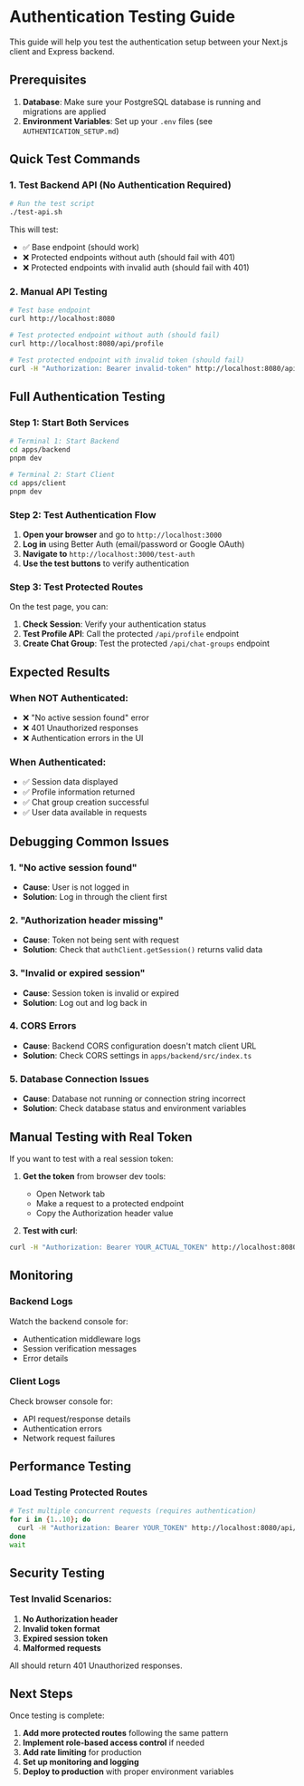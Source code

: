 # Authentication Testing Guide

This guide will help you test the authentication setup between your Next.js client and Express backend.

## Prerequisites

1. **Database**: Make sure your PostgreSQL database is running and migrations are applied
2. **Environment Variables**: Set up your `.env` files (see `AUTHENTICATION_SETUP.md`)

## Quick Test Commands

### 1. Test Backend API (No Authentication Required)

```bash
# Run the test script
./test-api.sh
```

This will test:
- ✅ Base endpoint (should work)
- ❌ Protected endpoints without auth (should fail with 401)
- ❌ Protected endpoints with invalid auth (should fail with 401)

### 2. Manual API Testing

```bash
# Test base endpoint
curl http://localhost:8080

# Test protected endpoint without auth (should fail)
curl http://localhost:8080/api/profile

# Test protected endpoint with invalid token (should fail)
curl -H "Authorization: Bearer invalid-token" http://localhost:8080/api/profile
```

## Full Authentication Testing

### Step 1: Start Both Services

```bash
# Terminal 1: Start Backend
cd apps/backend
pnpm dev

# Terminal 2: Start Client
cd apps/client
pnpm dev
```

### Step 2: Test Authentication Flow

1. **Open your browser** and go to `http://localhost:3000`
2. **Log in** using Better Auth (email/password or Google OAuth)
3. **Navigate to** `http://localhost:3000/test-auth`
4. **Use the test buttons** to verify authentication

### Step 3: Test Protected Routes

On the test page, you can:

1. **Check Session**: Verify your authentication status
2. **Test Profile API**: Call the protected `/api/profile` endpoint
3. **Create Chat Group**: Test the protected `/api/chat-groups` endpoint

## Expected Results

### When NOT Authenticated:
- ❌ "No active session found" error
- ❌ 401 Unauthorized responses
- ❌ Authentication errors in the UI

### When Authenticated:
- ✅ Session data displayed
- ✅ Profile information returned
- ✅ Chat group creation successful
- ✅ User data available in requests

## Debugging Common Issues

### 1. "No active session found"
- **Cause**: User is not logged in
- **Solution**: Log in through the client first

### 2. "Authorization header missing"
- **Cause**: Token not being sent with request
- **Solution**: Check that `authClient.getSession()` returns valid data

### 3. "Invalid or expired session"
- **Cause**: Session token is invalid or expired
- **Solution**: Log out and log back in

### 4. CORS Errors
- **Cause**: Backend CORS configuration doesn't match client URL
- **Solution**: Check CORS settings in `apps/backend/src/index.ts`

### 5. Database Connection Issues
- **Cause**: Database not running or connection string incorrect
- **Solution**: Check database status and environment variables

## Manual Testing with Real Token

If you want to test with a real session token:

1. **Get the token** from browser dev tools:
   - Open Network tab
   - Make a request to a protected endpoint
   - Copy the Authorization header value

2. **Test with curl**:
```bash
curl -H "Authorization: Bearer YOUR_ACTUAL_TOKEN" http://localhost:8080/api/profile
```

## Monitoring

### Backend Logs
Watch the backend console for:
- Authentication middleware logs
- Session verification messages
- Error details

### Client Logs
Check browser console for:
- API request/response details
- Authentication errors
- Network request failures

## Performance Testing

### Load Testing Protected Routes
```bash
# Test multiple concurrent requests (requires authentication)
for i in {1..10}; do
  curl -H "Authorization: Bearer YOUR_TOKEN" http://localhost:8080/api/profile &
done
wait
```

## Security Testing

### Test Invalid Scenarios:
1. **No Authorization header**
2. **Invalid token format**
3. **Expired session token**
4. **Malformed requests**

All should return 401 Unauthorized responses.

## Next Steps

Once testing is complete:

1. **Add more protected routes** following the same pattern
2. **Implement role-based access control** if needed
3. **Add rate limiting** for production
4. **Set up monitoring and logging**
5. **Deploy to production** with proper environment variables 